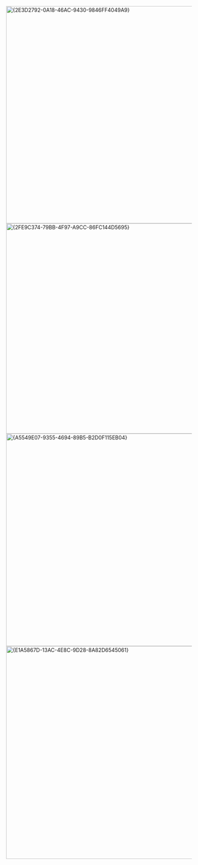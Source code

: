 
<img width="1039" height="588" alt="{2E3D2792-0A18-46AC-9430-9846FF4049A9}" src="https://github.com/user-attachments/assets/18d0d6cd-837a-4b34-93fc-70d553fea8b7" />
<img width="979" height="569" alt="{2FE9C374-79BB-4F97-A9CC-86FC144D5695}" src="https://github.com/user-attachments/assets/4aff88a9-c3e0-48a9-ac4d-044b9953054c" />
<img width="1059" height="575" alt="{A5549E07-9355-4694-89B5-B2D0F115EB04}" src="https://github.com/user-attachments/assets/43ff725c-76b2-464e-b31b-d3a43c6e8f8a" />
<img width="1056" height="576" alt="{E1A5867D-13AC-4E8C-9D28-8A82D6545061}" src="https://github.com/user-attachments/assets/3bded7c4-82aa-4bb2-ba42-9f28d907e544" />

